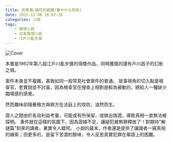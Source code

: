 ```yaml
---
title: 佐賀潛/綴花的屍體(華やかな死体)
date: 2022-12-08 16:07:28
categories: 小說
tags: 
    - 推理小說
    - 日本推理小說
    - 江戶川亂步獎
---
```


![Cover](cover.jpg)

本書是1962年第八屆江戶川亂步獎的得獎作品，同時獲獎的還有戶川昌子的幻影之城。

案件本身並不複雜，甚致如同一般常見社會案件的普通。
故事視角的切入點是檢查官，老實說並不討喜，因為檢查官在搜查上相對是較為被動的，總給人一種缺少臨場感的感覺。

然而趣味卻隨著檢方與辯方在法庭上的攻防，油然而生。

證人之間由於各自利益考量，可能或有所保留，或做出偽證，導致真相一直無法被探明。
事件就在這樣的氛圍下，因為證據不足，讓疑犯被無罪釋放了！對期待"解謎篇"到來的讀者，著實令人錯愕。
小說的最末，作者還是提供了讓讀者一窺真相的線索；但更多的，是留下苦澀的餘味，令人反思真實犯罪在舉證上的困難。

